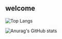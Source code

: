 ## welcome

![Top Langs](https://github-readme-stats.vercel.app/api/top-langs/?username=nyg159&layout=compact)


![Anurag's GitHub stats](https://github-readme-stats.vercel.app/api?username=nyg159&show_icons=true&theme=radical)

<!--
**nyg159/nyg159** is a ✨ _special_ ✨ repository because its `README.md` (this file) appears on your GitHub profile.

Here are some ideas to get you started:

- 🔭 I’m currently working on ...
- 🌱 I’m currently learning ...
- 👯 I’m looking to collaborate on ...
- 🤔 I’m looking for help with ...
- 💬 Ask me about ...
- 📫 How to reach me: ...
- 😄 Pronouns: ...
- ⚡ Fun fact: ...
-->
